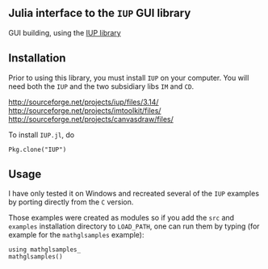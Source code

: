 ## Julia interface to the `IUP` GUI library

GUI building, using the [IUP library](http://www.tecgraf.puc-rio.br/iup/)

## Installation

Prior to using this library, you must install `IUP` on your computer. You will need both the `IUP` and the two subsidiary libs `IM`  and `CD`.

  http://sourceforge.net/projects/iup/files/3.14/
<br>
  http://sourceforge.net/projects/imtoolkit/files/
<br>
  http://sourceforge.net/projects/canvasdraw/files/
  
To install `IUP.jl`, do

    Pkg.clone("IUP")
  
## Usage

I have only tested it on Windows and recreated several of the `IUP` examples by porting directly from the `C` version.

Those examples were created as modules so if you add the `src` and `examples` installation directory to `LOAD_PATH`, one can run them by typing (for example for the `mathglsamples` example):

    using mathglsamples_
    mathglsamples()
